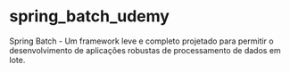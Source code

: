 # spring_batch_udemy
Spring Batch - Um framework leve e completo projetado para permitir o desenvolvimento de aplicações robustas de processamento de dados em lote.
